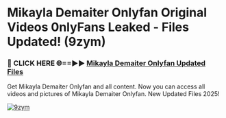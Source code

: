 # Mikayla Demaiter Onlyfan Original Videos 0nlyFans Leaked - Files Updated! (9zym)

<h3>🔴 CLICK HERE 🌐==►► <a href="https://tinyurl.com/ms9xzufz" rel="nofollow">Mikayla Demaiter Onlyfan Updated Files</a></h3>

Get Mikayla Demaiter Onlyfan and all content. Now you can access all videos and pictures of Mikayla Demaiter Onlyfan. New Updated Files 2025!

[![9zym](https://i.imgur.com/PQ7UWWw.gif)](https://tinyurl.com/ms9xzufz)

